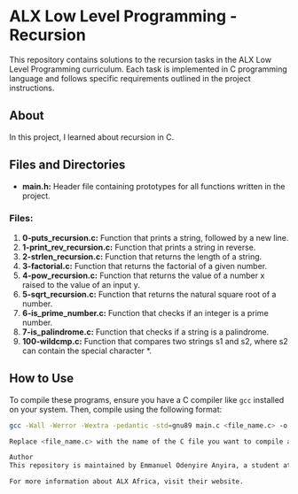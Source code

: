 # ALX Low Level Programming - Recursion

This repository contains solutions to the recursion tasks in the ALX Low Level Programming curriculum. Each task is implemented in C programming language and follows specific requirements outlined in the project instructions.

## About

In this project, I learned about recursion in C.

## Files and Directories

- **main.h:** Header file containing prototypes for all functions written in the project.

### Files:

1. **0-puts_recursion.c:** Function that prints a string, followed by a new line.
2. **1-print_rev_recursion.c:** Function that prints a string in reverse.
3. **2-strlen_recursion.c:** Function that returns the length of a string.
4. **3-factorial.c:** Function that returns the factorial of a given number.
5. **4-pow_recursion.c:** Function that returns the value of a number x raised to the value of an input y.
6. **5-sqrt_recursion.c:** Function that returns the natural square root of a number.
7. **6-is_prime_number.c:** Function that checks if an integer is a prime number.
8. **7-is_palindrome.c:** Function that checks if a string is a palindrome.
9. **100-wildcmp.c:** Function that compares two strings s1 and s2, where s2 can contain the special character *.

## How to Use

To compile these programs, ensure you have a C compiler like `gcc` installed on your system. Then, compile using the following format:

```bash
gcc -Wall -Werror -Wextra -pedantic -std=gnu89 main.c <file_name.c> -o <output_file_name>

Replace <file_name.c> with the name of the C file you want to compile and <output_file_name> with the desired name of the output executable.

Author
This repository is maintained by Emmanuel Odenyire Anyira, a student at ALX Africa, taking the ALX Software Engineering Program. For collaborations, contact Emmanuel via email at eodenyire@gmail.com or reach out via LinkedIn at Emmanuel Odenyire Anyira.

For more information about ALX Africa, visit their website.

